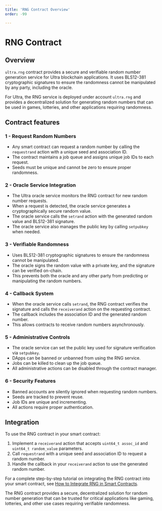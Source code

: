```yaml
---
title: 'RNG Contract Overview'
order: -99

---
```


# RNG Contract

## Overview

`ultra.rng` contract provides a secure and verifiable random number generation service for Ultra blockchain applications. It uses BLS12-381 cryptographic signatures to ensure the randomness cannot be manipulated by any party, including the oracle.

For Ultra, the RNG service is deployed under account `ultra.rng` and provides a decentralized solution for generating random numbers that can be used in games, lotteries, and other applications requiring randomness.

## Contract features

### 1 - Request Random Numbers

-   Any smart contract can request a random number by calling the `requestrand` action with a unique seed and association ID.
-   The contract maintains a job queue and assigns unique job IDs to each request.
-   Seeds must be unique and cannot be zero to ensure proper randomness.

### 2 - Oracle Service Integration

-   The Ultra oracle service monitors the RNG contract for new random number requests.
-   When a request is detected, the oracle service generates a cryptographically secure random value.
-   The oracle service calls the `setrand` action with the generated random value and BLS12-381 signature.
-   The oracle service also manages the public key by calling `setpubkey` when needed.

### 3 - Verifiable Randomness

-   Uses BLS12-381 cryptographic signatures to ensure the randomness cannot be manipulated.
-   The oracle signs the random value with a private key, and the signature can be verified on-chain.
-   This prevents both the oracle and any other party from predicting or manipulating the random numbers.

### 4 - Callback System

-   When the oracle service calls `setrand`, the RNG contract verifies the signature and calls the `receiverand` action on the requesting contract.
-   The callback includes the association ID and the generated random number.
-   This allows contracts to receive random numbers asynchronously.

### 5 - Administrative Controls

-   The oracle service can set the public key used for signature verification via `setpubkey`.
-   DApps can be banned or unbanned from using the RNG service.
-   Jobs can be killed to clean up the job queue.
-   All administrative actions can be disabled through the contract manager.

### 6 - Security Features

-   Banned accounts are silently ignored when requesting random numbers.
-   Seeds are tracked to prevent reuse.
-   Job IDs are unique and incrementing.
-   All actions require proper authentication.

## Integration

To use the RNG contract in your smart contract:

1.  Implement a `receiverand` action that accepts `uint64_t assoc_id` and `uint64_t random_value` parameters.
2.  Call `requestrand` with a unique seed and association ID to request a random number.
3.  Handle the callback in your `receiverand` action to use the generated random number.

For a complete step-by-step tutorial on integrating the RNG contract into your smart contract, see [How to Integrate RNG in Smart Contracts](/tutorials/rng/how-to-integrate-rng-in-smart-contracts.md).

The RNG contract provides a secure, decentralized solution for random number generation that can be trusted for critical applications like gaming, lotteries, and other use cases requiring verifiable randomness.
